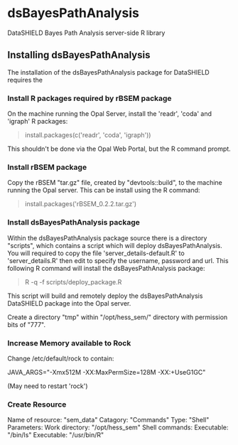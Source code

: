 dsBayesPathAnalysis
===================

DataSHIELD Bayes Path Analysis server-side R library

## Installing dsBayesPathAnalysis

The installation of the dsBayesPathAnalysis package for DataSHIELD requires the

### Install R packages required by rBSEM package

On the machine running the Opal Server, install the 'readr', 'coda' and 'igraph' R packages:

> install.packages(c('readr', 'coda', 'igraph'))

This shouldn't be done via the Opal Web Portal, but the R command prompt.

### Install rBSEM package

Copy the rBSEM "tar.gz" file, created by "devtools::build", to the machine running the Opal server.
This can be install using the R command:

> install.packages('rBSEM_0.2.2.tar.gz')

### Install dsBayesPathAnalysis package

Within the dsBayesPathAnalysis package source there is a directory "scripts", which contains a script
which will deploy dsBayesPathAnalysis. You will required to copy the file 'server_details-default.R' to
'server_details.R' then edit to specify the username, password and url. This following R command will
install the dsBayesPathAnalysis package:

> R -q -f scripts/deploy_package.R

This script will build and remotely deploy the dsBayesPathAnalysis DataSHIELD package into the Opal server.

Create a directory "tmp" within "/opt/hess_sem/" directory with permission bits of "777".

### Increase Memory available to Rock

Change /etc/default/rock to contain:

JAVA_ARGS="-Xmx512M -XX:MaxPermSize=128M -XX:+UseG1GC"

(May need to restart 'rock')

### Create Resource

Name of resource: "sem_data"
Catagory:         "Commands"
Type:             "Shell"
Parameters:
    Work directory: "/opt/hess_sem"
    Shell commands:
        Executable: "/bin/ls"
        Executable: "/usr/bin/R"
